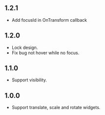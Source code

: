 ## 1.2.1

* Add focusId in OnTransform callback

## 1.2.0

* Lock design.
* Fix bug not hover while no focus.

## 1.1.0

* Support visibility.

## 1.0.0

* Support translate, scale and rotate widgets.